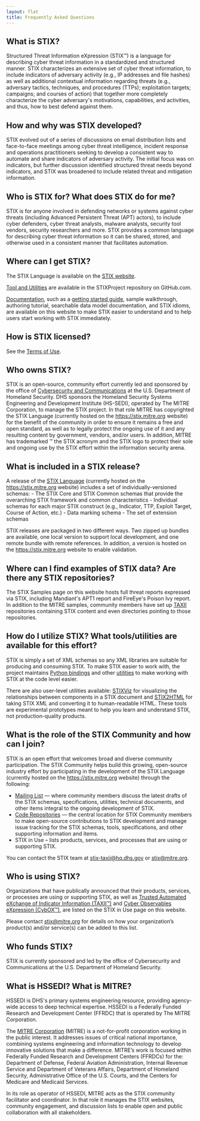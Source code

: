```yaml
---
layout: flat
title: Frequently Asked Questions
---
```


## What is STIX?
Structured Threat Information eXpression (STIX™) is a language for describing cyber threat information in a standardized and structured manner. STIX characterizes an extensive set of cyber threat information, to include indicators of adversary activity (e.g., IP addresses and file hashes) as well as additional contextual information regarding threats (e.g., adversary tactics, techniques, and procedures (TTPs); exploitation targets; campaigns; and courses of action) that together more completely characterize the cyber adversary's motivations, capabilities, and activities, and thus, how to best defend against them.

## How and why was STIX developed?
STIX evolved out of a series of discussions on email distribution lists and face-to-face meetings among cyber threat intelligence, incident response and operations practitioners seeking to develop a consistent way to automate and share indicators of adversary activity. The initial focus was on indicators, but further discussion identified structured threat needs beyond indicators, and STIX was broadened to include related threat and mitigation information.

## Who is STIX for? What does STIX do for me?
STIX is for anyone involved in defending networks or systems against cyber threats (including Advanced Persistent Threat (APT) actors), to include cyber defenders, cyber threat analysts, malware analysts, security tool vendors, security researchers and more. STIX provides a common language for describing cyber threat information so it can be shared, stored, and otherwise used in a consistent manner that facilitates automation.

## Where can I get STIX?
The STIX Language is available on the [STIX website](https://stix.mitre.org/language/).

[Tool and Utilities](https://github.com/STIXProject/) are available in the STIXProject repository on GitHub.com.

[Documentation](https://stixproject.github.io/documentation/), such as a [getting started guide](https://stixproject.github.io/getting-started/), sample walkthrough, authoring tutorial, searchable data model documentation, and STIX idioms, are available on this website to make STIX easier to understand and to help users start working with STIX immediately.

## How is STIX licensed?
See the [Terms of Use](http://stix.mitre.org/about/termsofuse.html).

## Who owns STIX?
STIX is an open-source, community effort currently led and sponsored by the office of [Cybersecurity and Communications](http://www.dhs.gov/office-cybersecurity-and-communications/) at the U.S. Department of Homeland Security. DHS sponsors the Homeland Security Systems Engineering and Development Institute (HS-SEDI), operated by The MITRE Corporation, to manage the STIX project. In that role MITRE has copyrighted the STIX Language (currently hosted on the https://stix.mitre.org website) for the benefit of the community in order to ensure it remains a free and open standard, as well as to legally protect the ongoing use of it and any resulting content by government, vendors, and/or users. In addition, MITRE has trademarked ™ the STIX acronym and the STIX logo to protect their sole and ongoing use by the STIX effort within the information security arena.

## What is included in a STIX release?
A release of the [STIX Language](https://stix.mitre.org/language/) (currently hosted on the https://stix.mitre.org website) includes a set of individually-versioned schemas:
    - The STIX Core and STIX Common schemas that provide the overarching STIX framework and common characteristics
    - Individual schemas for each major STIX construct (e.g., Indicator, TTP, Exploit Target, Course of Action, etc.)
    - Data marking schema
    - The set of extension schemas

STIX releases are packaged in two different ways. Two zipped up bundles are available, one local version to support local development, and one remote bundle with remote references. In addition, a version is hosted on the https://stix.mitre.org website to enable validation.

## Where can I find examples of STIX data? Are there any STIX repositories?
The STIX Samples page on this website hosts full threat reports expressed via STIX, including Mandiant's APT1 report and FireEye's Poison Ivy report. In addition to the MITRE samples, community members have set up [TAXII](https://taxii.mitre.org) repositories containing STIX content and even directories pointing to those repositories.

## How do I utilize STIX? What tools/utilities are available for this effort?

STIX is simply a set of XML schemas so any XML libraries are suitable for producing and consuming STIX. To make STIX easier to work with, the project maintains [Python bindings](https://github.com/STIXProject/python-stix) and other [utilities](https://gibhub.com/STIXProject) to make working with STIX at the code level easier.

There are also user-level utilities available: [STIXViz](https://github.com/STIXProject/stix-viz) for visualizing the relationships between components in a STIX document and [STIX2HTML](https://github.com/STIXProject/stix-to-html) for taking STIX XML and converting it to human-readable HTML. These tools are experimental prototypes meant to help you learn and understand STIX, not production-quality products.

## What is the role of the STIX Community and how can I join?
STIX is an open effort that welcomes broad and diverse community participation. The STIX Community helps build this growing, open-source industry effort by participating in the development of the STIX Language (currently hosted on the https://stix.mitre.org website) through the following:

- [Mailing List](https://stix.mitre.org/community/registration.html) — where community members discuss the latest drafts of the STIX schemas, specifications, utilities, technical documents, and other items integral to the ongoing development of STIX.
- [Code Repositories](https://github.com/STIXProject/) — the central location for STIX Community members to make open-source contributions to STIX development and manage issue tracking for the STIX schemas, tools, specifications, and other supporting information and items.
- STIX in Use – lists products, services, and processes that are using or supporting STIX.

You can contact the STIX team at stix-taxii@hq.dhs.gov or stix@mitre.org.

## Who is using STIX?
Organizations that have publically announced that their products, services, or processes are using or supporting STIX, as well as [Trusted Automated eXchange of Indicator Information (TAXII™)](http://taxii.mitre.org/) and [Cyber Observables eXpression (CybOX™)](https://cybox.mitre.org/), are listed on the STIX in Use page on this website.

Please contact <stix@mitre.org> for details on how your organization’s product(s) and/or service(s) can be added to this list.

## Who funds STIX?
STIX is currently sponsored and led by the office of Cybersecurity and Communications at the U.S. Department of Homeland Security.

## What is HSSEDI? What is MITRE?

HSSEDI is DHS's primary systems engineering resource, providing agency-wide access to deep technical expertise. HSSEDI is a Federally Funded Research and Development Center (FFRDC) that is operated by The MITRE Corporation.

The [MITRE Corporation](http://www.mitre.org/) (MITRE) is a not-for-profit corporation working in the public interest. It addresses issues of critical national importance, combining systems engineering and information technology to develop innovative solutions that make a difference. MITRE’s work is focused within Federally Funded Research and Development Centers (FFRDCs) for the: Department of Defense, Federal Aviation Administration, Internal Revenue Service and Department of Veterans Affairs, Department of Homeland Security, Administrative Office of the U.S. Courts, and the Centers for Medicare and Medicaid Services.

In its role as operator of HSSEDI, MITRE acts as the STIX community facilitator and coordinator. In that role it manages the STIX websites, community engagement, and discussion lists to enable open and public collaboration with all stakeholders.
